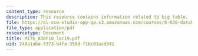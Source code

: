 ```yaml
---
content_type: resource
description: This resource contains information related to big table.
file: https://ol-ocw-studio-app-qa.s3.amazonaws.com/courses/6-830-database-systems-fall-2010/248a1aba3373b4fa358df1bc01aed941_MIT6_830F10_lec19.pdf
file_type: application/pdf
resourcetype: Document
title: MIT6_830F10_lec19.pdf
uid: 248a1aba-3373-b4fa-358d-f1bc01aed941
---
```

